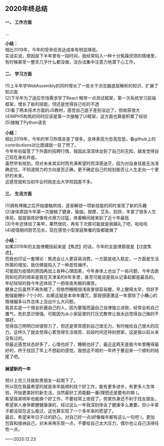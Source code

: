  
## 2020年终总结    
#### 一、 工作方面    
...    

**小结：**    
相比2019年，今年的受命任务达成率有明显降低。    
实话实说，原因是下半年曾有一段时间，我经常陷入一种十分焦躁厌烦的情绪里，有时候甚至一整天几乎什么都没做，没办法集中注意力地潜下心工作。     

#### 二、 学习方面    
(1)上半年学WebAssembly的同时增长了一些关于浏览器底层解析的知识，扩展了知识面    
(2)下半年为了适应市场需求学了React 略带一点测试框架，第一次系统学习前端框架，增长了新的技能，但还是觉得自己吃的不透    
(3)看了两本技术方面的JS教材，感觉自己底子差到没边了，但收获很大    
(4)MPH5构筑的同时应该是第一次接触了UI框架，这方面也算是积累了经验    
(5)接触了Python语言    

**小结：**    
相比2019年，今年的学习热情变差了很多，总体表现为忽高忽低，看github上的contributions对比图谱就一目了然了。     
今年年初留意了下外面的招聘行情，我因此深深体会到了自己的无知，越发觉得自己现在身处井底。    
虽然早有规划，但对未来其实时而充满希望时而深感迷茫，因为对自身技能无法准确定位，不知道努力的方向是否正确，更不确定自己的规划能否让人生走向一个更好的未来。    
这感觉就和当初毕业时刚走出大学校园差不多。     

#### 三、 生活方面    
(1)拥有烤箱之后开始接触烘焙，逐渐解锁一项新技能的同时发现了新的乐趣     
(2)身体原因今年第一次接触了健身，瑜伽，按摩，艾灸，刮痧，丰富了很多人生体验，就是锻炼好像有点用力过猛，体重瞬间就来到了近十年最低     
(3)今年还体验了美甲，果然很坑，再有下次那可能就是我婚礼了吧，哈哈哈     
(4)疫情期间厨艺见长，现在感觉小型家庭聚餐的饭都能做了     

**小结：**    
如果2019年的主旋律概括起来是【焦虑】的话，今年的主旋律那就是【过度焦虑】。    
而我也印证一套理论：焦虑会让人更容易消费。一方面是收入稳定，一方面是生活所需的增加，我仿佛是陷入了一种恶性循环。     
可能因为疫情的原因再加上各种心理因素，今年身体上也出了一些问题，今年去医院和吃药的频率是我在天津呆的6年多里，甚至可能说是我从记事起都是最高的。年纪轻轻的我今年还体验了一把夜夜失眠的痛苦。     
健身之后虽然不再失眠了，但依然睡眠很浅夜里很容易醒，早上醒得太早，但好歹勉强能睡6-7个小时，如果这就是本命年魔咒，那我很感激这一年里除了小糟心的情绪偏多以外总体上没出什么大问题。     
我其实是一个很会折磨自己的人，因为要强而逼自己自律独立进取，经常会和自己置气，危机意识很强。可能因为从小家庭里的打压式教育让我永远觉得自己做的不够好。    
觉得自己明明已经很努力了，但还是常常感到自己很无力，有时候给自己很大的压力，这样久了就会觉得心累觉得生活很苦，前段时间还特别想家，这是我以前从来没有过的。     
但最近感觉状态好多了，心情也好了，睡眠也好了，最近这两天是我今年里睡得最好的，终于找回了早上不想起的感觉。我想这不顺的一年终于要迎来一个顺利的结尾了吧。     

#### 展望新的一年    
预计上完三月就和男朋友一起南下了。    
所以现在我最希望的就是来年能顺利找个好工作，能有更多进步，有更多人生体验，开始更美好的新生活，当然最好工资能翻一番(理想还是要有的嘛 )。    
希望我弟明年也能换个好工作，不要经常上夜班了。劳累伤身还不利于找女朋友。    
希望家人身体都健健康康的，经过这么一年我深刻体会了健康多么重要。但小半辈子都没现在这么瘦过，这也算实现了一个多年来的愿望了。     
最后，希望来年日子过的舒心，对自己好一点(好像每年都有这么一句吧 )，更加包容和接纳自己，对未来再乐观一点，不要给自己太大压力，偶尔也让自己活得任性一点。     
    
——2020.12.23    
 
